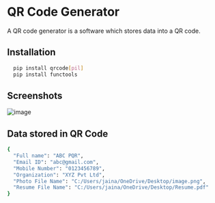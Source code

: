 
# QR Code Generator

A QR code generator is a software which stores data into a QR code.

## Installation

```bash
  pip install qrcode[pil]
  pip install functools
```
## Screenshots

![image](https://user-images.githubusercontent.com/46484628/159116742-58de3f51-0988-42aa-a4bb-4989fd256e18.png)

## Data stored in QR Code

```bash
{
  "Full name": "ABC PQR",
  "Email ID": "abc@gmail.com",
  "Mobile Number": "0123456789",
  "Organization": "XYZ Pvt Ltd",
  "Photo File Name": "C:/Users/jaina/OneDrive/Desktop/image.png",
  "Resume File Name": "C:/Users/jaina/OneDrive/Desktop/Resume.pdf"
}
```
